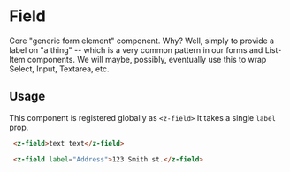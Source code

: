 # Field

Core "generic form element" component. Why? Well, simply to provide a label on "a thing" -- which is a very common pattern in our forms and List-Item components.  We will maybe, possibly, eventually use this to wrap Select, Input, Textarea, etc.

## Usage

This component is registered globally as `<z-field>`
It takes a single `label` prop.

```html
 <z-field>text text</z-field>
```

```html
 <z-field label="Address">123 Smith st.</z-field>
```
